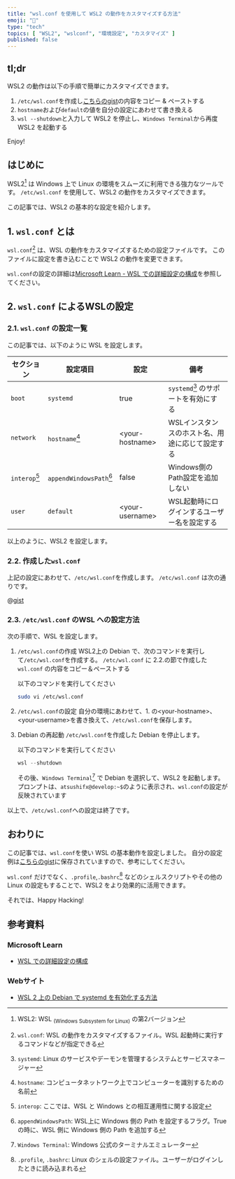 ```yaml
---
title: "wsl.conf を使用して WSL2 の動作をカスタマイズする方法"
emoji: "🐧"
type: "tech"
topics: [ "WSL2", "wslconf", "環境設定", "カスタマイズ" ]
published: false
---
```


## tl;dr

WSL2 の動作は以下の手順で簡単にカスタマイズできます。

<!-- markdownlint-disable line-length -->

1. `/etc/wsl.conf`を作成し[こちらのgist](https://gist.github.com/atsushifx/c6d69609133c12788986e882b9782017?file=wsl.conf)の内容をコピー & ペーストする
2. `hostname`および`default`の値を自分の設定にあわせて書き換える
3. `wsl --shutdown`と入力して WSL2 を停止し、`Windows Terminal`から再度 WSL2 を起動する

<!-- markdownlint-enable -->

Enjoy!

## はじめに

WSL2[^1] は Windows 上で Linux の環境をスムーズに利用できる強力なツールです。
`/etc/wsl.conf` を使用して、WSL2 の動作をカスタマイズできます。

この記事では、WSL2 の基本的な設定を紹介します。

[^1]: WSL2: WSL $_\text{(Windows Subsystem for Linux)}$ の第2バージョン

## 1. `wsl.conf` とは

`wsl.conf`[^2] は、WSL の動作をカスタマイズするための設定ファイルです。
このファイルに設定を書き込むことで WSL2 の動作を変更できます。

`wsl.conf`の設定の詳細は[Microsoft Learn - WSL での詳細設定の構成](https://learn.microsoft.com/ja-jp/windows/wsl/wsl-config)を参照してください。

[^2]: `wsl.conf`: WSL の動作をカスタマイズするファイル。WSL 起動時に実行するコマンドなどが指定できる

## 2. `wsl.conf` によるWSLの設定

### 2.1. `wsl.conf` の設定一覧

この記事では、以下のように WSL を設定します。

<!-- markdownlint-disable no-inline-html -->

| セクション | 設定項目 | 設定 | 備考 |
| --- | --- | --- | --- |
| `boot` | `systemd` | true | `systemd`[^3] のサポートを有効にする  |
| `network` | `hostname`[^4] |  \<your-hostname> | WSLインスタンスのホスト名、用途に応じて設定する |
| `interop`[^5] |  `appendWindowsPath`[^6]  | false | Windows側のPath設定を追加しない |
| `user` | `default` | \<your-username> | WSL起動時にログインするユーザー名を設定する |

<!-- markdownlint-enable -->

以上のように、WSL2 を設定します。

[^3]: `systemd`:  Linux のサービスやデーモンを管理するシステムとサービスマネージャー
[^4]: `hostname`: コンピュータネットワーク上でコンピューターを識別するための名前
[^5]: `interop`: ここでは、WSL と Windows との相互運用性に関する設定
[^6]: `appendWindowsPath`: WSL上に Windows 側の Path を設定するフラグ。True の時に、WSL 側に Windows 側の Path を追加する

### 2.2. 作成した`wsl.conf`

上記の設定にあわせて、`/etc/wsl.conf`を作成します。
`/etc/wsl.conf` は次の通りです。

@[gist](https://gist.github.com/atsushifx/c6d69609133c12788986e882b9782017?file=wsl.conf)

### 2.3. `/etc/wsl.conf` のWSL への設定方法

次の手順で、WSL を設定します。

1. `/etc/wsl.conf`の作成
   WSL2上の Debian で、次のコマンドを実行して`/etc/wsl.conf`を作成する。
   `/etc/wsl.conf` に 2.2.の節で作成した `wsl.conf` の内容をコピー＆ペーストする

   以下のコマンドを実行してください

   ```bash
   sudo vi /etc/wsl.conf
   ```

2. `/etc/wsl.conf`の設定
   自分の環境にあわせて、1. の\<your-hostname>、\<your-username>を書き換えて、`/etc/wsl.conf`を保存します。

3. Debian の再起動
   `/etc/wsl.conf`を作成した Debian を停止します。

   以下のコマンドを実行してください

   ```powershell
   wsl --shutdown
   ```

   その後、`Windows Terminal`[^7] で Debian を選択して、WSL2 を起動します。
   プロンプトは、`atsushifx@develop:~$`のように表示され、`wsl.conf`の設定が反映されています

以上で、`/etc/wsl.conf`への設定は終了です。

[^7]: `Windows Terminal`: Windows 公式のターミナルエミュレーター

## おわりに

この記事では、`wsl.conf`を使い WSL の基本動作を設定しました。
自分の設定例は[こちらのgist](https://gist.github.com/atsushifx/c6d69609133c12788986e882b9782017?file=wsl.conf)に保存されていますので、参考にしてください。

`wsl.conf` だけでなく、`.profile`,`.bashrc`[^8] などのシェルスクリプトやその他の Linux の設定もすることで、WSL2 をより効果的に活用できます。

それでは、Happy Hacking!

[^8]: `.profile`, `.bashrc`: Linux のシェルの設定ファイル。ユーザーがログインしたときに読み込まれる

## 参考資料

### Microsoft Learn

- [WSL での詳細設定の構成](https://learn.microsoft.com/ja-jp/windows/wsl/wsl-config)

### Webサイト

- [WSL 2 上の Debian で  systemd を有効化する方法](https://zenn.dev/atsushifx/articles/wsl2-debian-config-systemd-enable)
